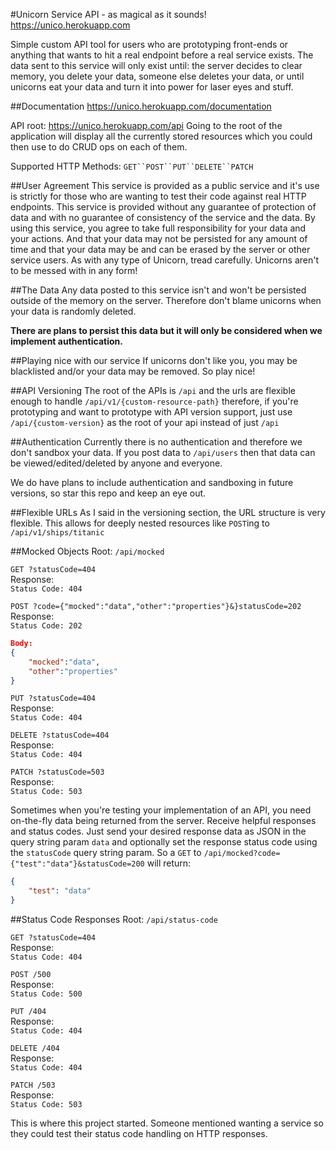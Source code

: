 #Unicorn Service API - as magical as it sounds!
https://unico.herokuapp.com

Simple custom API tool for users who are prototyping front-ends or anything that wants to hit a real endpoint before a real service exists.
The data sent to this service will only exist until: the server decides to clear memory, you delete your data, someone else deletes your data,
or until unicorns eat your data and turn it into power for laser eyes and stuff.

##Documentation
https://unico.herokuapp.com/documentation

API root: https://unico.herokuapp.com/api
Going to the root of the application will display all the currently stored resources which you could then use to do CRUD ops on each of them.

Supported HTTP Methods:
`GET``POST``PUT``DELETE``PATCH`

##User Agreement
This service is provided as a public service and it's use is strictly for those who are wanting to test their code against real HTTP endpoints.
This service is provided without any guarantee of protection of data and with no guarantee of consistency of the service and the data.
By using this service, you agree to take full responsibility for your data and your actions. And that your data may not be persisted for any
amount of time and that your data may be and can be erased by the server or other service users.
As with any type of Unicorn, tread carefully. Unicorns aren't to be messed with in any form!

##The Data
Any data posted to this service isn't and won't be persisted outside of the memory on the server.
Therefore don't blame unicorns when your data is randomly deleted.

**There are plans to persist this data but it will only be considered when we implement authentication.**

##Playing nice with our service
If unicorns don't like you, you may be blacklisted and/or your data may be removed. So play nice!

##API Versioning
The root of the APIs is `/api` and the urls are flexible enough to handle `/api/v1/{custom-resource-path}` therefore, if you're prototyping and want to
prototype with API version support, just use `/api/{custom-version}` as the root of your api instead of just `/api`

##Authentication
Currently there is no authentication and therefore we don't sandbox your data. If you post data to `/api/users` then that data can be viewed/edited/deleted
by anyone and everyone.

We do have plans to include authentication and sandboxing in future versions, so star this repo and keep an eye out.

##Flexible URLs
As I said in the versioning section, the URL structure is very flexible. This allows for deeply nested resources like `POST`ing to `/api/v1/ships/titanic`

##Mocked Objects
Root: `/api/mocked`

`GET ?statusCode=404`  
Response:  
`Status Code: 404`

`POST ?code={"mocked":"data","other":"properties"}&}statusCode=202`  
Response:  
`Status Code: 202`
```json
Body:
{
    "mocked":"data",
    "other":"properties"
}
```

`PUT ?statusCode=404`  
Response:  
`Status Code: 404`

`DELETE ?statusCode=404`  
Response:  
`Status Code: 404`

`PATCH ?statusCode=503`  
Response:  
`Status Code: 503`

Sometimes when you're testing your implementation of an API, you need on-the-fly data being returned from the server. Receive helpful responses and status codes.
Just send your desired response data as JSON in the query string param `data` and optionally set the response status code using the `statusCode` query string
param. So a `GET` to `/api/mocked?code={"test":"data"}&statusCode=200` will return:
```json
{
    "test": "data"
}
```

##Status Code Responses
Root: `/api/status-code`

`GET ?statusCode=404`  
Response:  
`Status Code: 404`

`POST /500`  
Response:  
`Status Code: 500`

`PUT /404`  
Response:  
`Status Code: 404`

`DELETE /404`  
Response:  
`Status Code: 404`

`PATCH /503`  
Response:  
`Status Code: 503`

This is where this project started. Someone mentioned wanting a service so they could test their status code handling on HTTP responses.